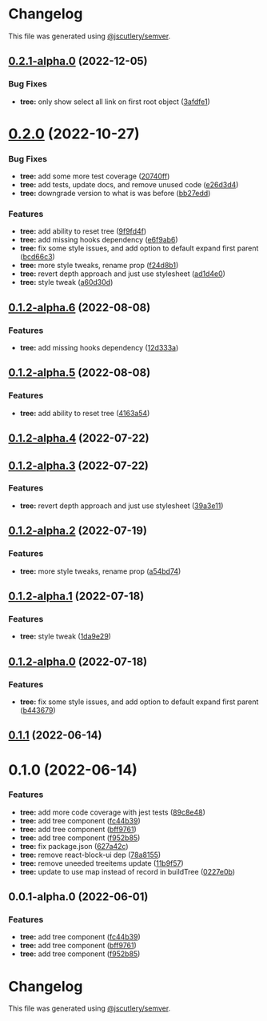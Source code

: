 # Changelog

This file was generated using [@jscutlery/semver](https://github.com/jscutlery/semver).

## [0.2.1-alpha.0](https://github.com/Availity/availity-react/compare/@availity/tree@0.2.0...@availity/tree@0.2.1-alpha.0) (2022-12-05)


### Bug Fixes

* **tree:** only show select all link on first root object ([3afdfe1](https://github.com/Availity/availity-react/commit/3afdfe17b7634a86bc9393d97e5faef5f700642c))



# [0.2.0](https://github.com/Availity/availity-react/compare/@availity/tree@0.1.1...@availity/tree@0.2.0) (2022-10-27)


### Bug Fixes

* **tree:** add some more test coverage ([20740ff](https://github.com/Availity/availity-react/commit/20740ff1f76fd0f602d5bd63038de316e1e58238))
* **tree:** add tests, update docs, and remove unused code ([e26d3d4](https://github.com/Availity/availity-react/commit/e26d3d4666d9ea4b1f937da5ac08ab02b695ae0f))
* **tree:** downgrade version to what is was before ([bb27edd](https://github.com/Availity/availity-react/commit/bb27edd841efee0534296d11d33207cbb3ea2099))


### Features

* **tree:** add ability to reset tree ([9f9fd4f](https://github.com/Availity/availity-react/commit/9f9fd4f7951523d99aa8d43708cbe58174623bd0))
* **tree:** add missing hooks dependency ([e6f9ab6](https://github.com/Availity/availity-react/commit/e6f9ab6da711cc07e052d6b97726450ad62ab493))
* **tree:** fix some style issues, and add option to default expand first parent ([bcd66c3](https://github.com/Availity/availity-react/commit/bcd66c311fa5568d5b6e4172328955e2df6f3fd7))
* **tree:** more style tweaks, rename prop ([f24d8b1](https://github.com/Availity/availity-react/commit/f24d8b11732966d67bd0acc6ed1dff61c5c7a514))
* **tree:** revert depth approach and just use stylesheet ([ad1d4e0](https://github.com/Availity/availity-react/commit/ad1d4e0769ae3cc1ca1b03c29d036679a10b54dd))
* **tree:** style tweak ([a60d30d](https://github.com/Availity/availity-react/commit/a60d30d587df1bca2e2af84d435b9fbdf7768774))



## [0.1.2-alpha.6](https://github.com/Availity/availity-react/compare/@availity/tree@0.1.2-alpha.5...@availity/tree@0.1.2-alpha.6) (2022-08-08)


### Features

* **tree:** add missing hooks dependency ([12d333a](https://github.com/Availity/availity-react/commit/12d333afd16ef01052fa24d2992a83ec89729709))



## [0.1.2-alpha.5](https://github.com/Availity/availity-react/compare/@availity/tree@0.1.2-alpha.4...@availity/tree@0.1.2-alpha.5) (2022-08-08)


### Features

* **tree:** add ability to reset tree ([4163a54](https://github.com/Availity/availity-react/commit/4163a544c4f85c8108fa95a4ec2419e2ff13dfb3))



## [0.1.2-alpha.4](https://github.com/Availity/availity-react/compare/@availity/tree@0.1.2-alpha.3...@availity/tree@0.1.2-alpha.4) (2022-07-22)



## [0.1.2-alpha.3](https://github.com/Availity/availity-react/compare/@availity/tree@0.1.2-alpha.2...@availity/tree@0.1.2-alpha.3) (2022-07-22)


### Features

* **tree:** revert depth approach and just use stylesheet ([39a3e11](https://github.com/Availity/availity-react/commit/39a3e11addb0b8253768444dfd270738b4d3f31d))



## [0.1.2-alpha.2](https://github.com/Availity/availity-react/compare/@availity/tree@0.1.2-alpha.1...@availity/tree@0.1.2-alpha.2) (2022-07-19)


### Features

* **tree:** more style tweaks, rename prop ([a54bd74](https://github.com/Availity/availity-react/commit/a54bd74f0901fcc410d193b1452e09ed80e24f0d))



## [0.1.2-alpha.1](https://github.com/Availity/availity-react/compare/@availity/tree@0.1.2-alpha.0...@availity/tree@0.1.2-alpha.1) (2022-07-18)


### Features

* **tree:** style tweak ([1da9e29](https://github.com/Availity/availity-react/commit/1da9e2998375228f7d791c91285b43e5708a4f8f))



## [0.1.2-alpha.0](https://github.com/Availity/availity-react/compare/@availity/tree@0.1.1...@availity/tree@0.1.2-alpha.0) (2022-07-18)


### Features

* **tree:** fix some style issues, and add option to default expand first parent ([b443679](https://github.com/Availity/availity-react/commit/b443679fb398c00f90225fa82e4a5f36273d6e80))



## [0.1.1](https://github.com/Availity/availity-react/compare/@availity/tree@0.1.0...@availity/tree@0.1.1) (2022-06-14)



# 0.1.0 (2022-06-14)


### Features

* **tree:** add more code coverage with jest tests ([89c8e48](https://github.com/Availity/availity-react/commit/89c8e48e588273e038a2a6abd4d236572d9ec43a))
* **tree:** add tree component ([fc44b39](https://github.com/Availity/availity-react/commit/fc44b39804ee974651d4c6078816e1994b9ff4c8))
* **tree:** add tree component ([bff9761](https://github.com/Availity/availity-react/commit/bff97616eaead96c526c7a9e2daba62bf8b0b6e8))
* **tree:** add tree component ([f952b85](https://github.com/Availity/availity-react/commit/f952b8580b798c836fc6e8d91b54f9dc29bc2a55))
* **tree:** fix package.json ([627a42c](https://github.com/Availity/availity-react/commit/627a42ca829b297228e1332c99f991c50692f5be))
* **tree:** remove react-block-ui dep ([78a8155](https://github.com/Availity/availity-react/commit/78a81558c000139c4617eef35ee9df5c8e57aea2))
* **tree:** remove uneeded treeitems update ([11b9f57](https://github.com/Availity/availity-react/commit/11b9f5799d3d8195e554ccaaa062b0ba99ea1a12))
* **tree:** update to use map instead of record in buildTree ([0227e0b](https://github.com/Availity/availity-react/commit/0227e0b1e6ffd15b32074318dd26a8b956a80f87))



## 0.0.1-alpha.0 (2022-06-01)


### Features

* **tree:** add tree component ([fc44b39](https://github.com/Availity/availity-react/commit/fc44b39804ee974651d4c6078816e1994b9ff4c8))
* **tree:** add tree component ([bff9761](https://github.com/Availity/availity-react/commit/bff97616eaead96c526c7a9e2daba62bf8b0b6e8))
* **tree:** add tree component ([f952b85](https://github.com/Availity/availity-react/commit/f952b8580b798c836fc6e8d91b54f9dc29bc2a55))



# Changelog

This file was generated using [@jscutlery/semver](https://github.com/jscutlery/semver).